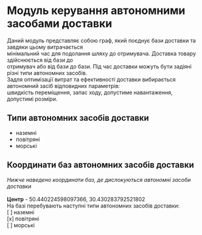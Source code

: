# Модуль керування автономними засобами доставки
Даний модуль представляє собою граф, який поєднує бази доставки та завдяки цьому витрачається \
мінімальний час для подолання шляху до отримувача. Доставка товару здійснюється від бази до \
отримувач або від бази до бази. Під час доставки можуть бути задіяні різні типи автономних засобів.\
Задля оптимізації витрат та ефективності доставки вибирається автономний засіб відповидних параметрів: \
швидкість переміщення, запас ходу, допустиме навантаження, допустимі розміри.

## Типи автономних засобів доставки
* наземні
* повітряні
* морські

## Координати баз автономних засобів доставки
*Нижче наведено координати баз, де дислокуються автономні засоби доставки*\
\
**Центр** - 50.440224598097366, 30.430283792521802\
На базі перебувають наступні типи автономних засобів доставки:\
[ ] наземні\
[x] повітряні\
[ ] морські


